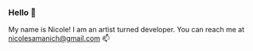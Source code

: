### Hello 👋

My name is Nicole! I am an artist turned developer. You can reach me at nicolesamanich@gmail.com 📫 
